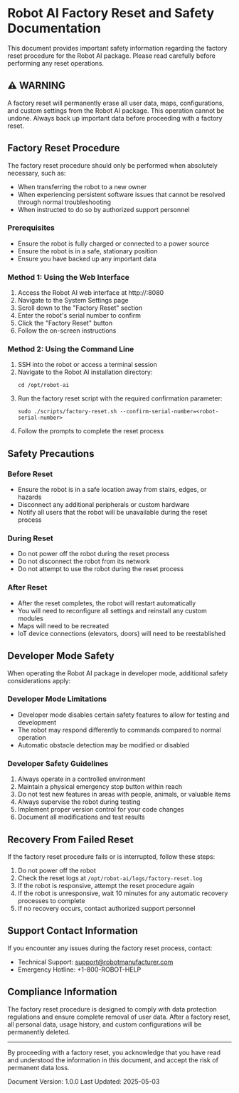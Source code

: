 # Robot AI Factory Reset and Safety Documentation

This document provides important safety information regarding the factory reset procedure for the Robot AI package. Please read carefully before performing any reset operations.

## ⚠️ WARNING

A factory reset will permanently erase all user data, maps, configurations, and custom settings from the Robot AI package. This operation cannot be undone. Always back up important data before proceeding with a factory reset.

## Factory Reset Procedure

The factory reset procedure should only be performed when absolutely necessary, such as:
- When transferring the robot to a new owner
- When experiencing persistent software issues that cannot be resolved through normal troubleshooting
- When instructed to do so by authorized support personnel

### Prerequisites
- Ensure the robot is fully charged or connected to a power source
- Ensure the robot is in a safe, stationary position
- Ensure you have backed up any important data

### Method 1: Using the Web Interface

1. Access the Robot AI web interface at http://<robot-ip>:8080
2. Navigate to the System Settings page
3. Scroll down to the "Factory Reset" section
4. Enter the robot's serial number to confirm
5. Click the "Factory Reset" button
6. Follow the on-screen instructions

### Method 2: Using the Command Line

1. SSH into the robot or access a terminal session
2. Navigate to the Robot AI installation directory:
   ```
   cd /opt/robot-ai
   ```
3. Run the factory reset script with the required confirmation parameter:
   ```
   sudo ./scripts/factory-reset.sh --confirm-serial-number=<robot-serial-number>
   ```
4. Follow the prompts to complete the reset process

## Safety Precautions

### Before Reset
- Ensure the robot is in a safe location away from stairs, edges, or hazards
- Disconnect any additional peripherals or custom hardware
- Notify all users that the robot will be unavailable during the reset process

### During Reset
- Do not power off the robot during the reset process
- Do not disconnect the robot from its network
- Do not attempt to use the robot during the reset process

### After Reset
- After the reset completes, the robot will restart automatically
- You will need to reconfigure all settings and reinstall any custom modules
- Maps will need to be recreated
- IoT device connections (elevators, doors) will need to be reestablished

## Developer Mode Safety

When operating the Robot AI package in developer mode, additional safety considerations apply:

### Developer Mode Limitations
- Developer mode disables certain safety features to allow for testing and development
- The robot may respond differently to commands compared to normal operation
- Automatic obstacle detection may be modified or disabled

### Developer Safety Guidelines
1. Always operate in a controlled environment
2. Maintain a physical emergency stop button within reach
3. Do not test new features in areas with people, animals, or valuable items
4. Always supervise the robot during testing
5. Implement proper version control for your code changes
6. Document all modifications and test results

## Recovery From Failed Reset

If the factory reset procedure fails or is interrupted, follow these steps:

1. Do not power off the robot
2. Check the reset logs at `/opt/robot-ai/logs/factory-reset.log`
3. If the robot is responsive, attempt the reset procedure again
4. If the robot is unresponsive, wait 10 minutes for any automatic recovery processes to complete
5. If no recovery occurs, contact authorized support personnel

## Support Contact Information

If you encounter any issues during the factory reset process, contact:

- Technical Support: support@robotmanufacturer.com
- Emergency Hotline: +1-800-ROBOT-HELP

## Compliance Information

The factory reset procedure is designed to comply with data protection regulations and ensure complete removal of user data. After a factory reset, all personal data, usage history, and custom configurations will be permanently deleted.

---

By proceeding with a factory reset, you acknowledge that you have read and understood the information in this document, and accept the risk of permanent data loss.

Document Version: 1.0.0
Last Updated: 2025-05-03